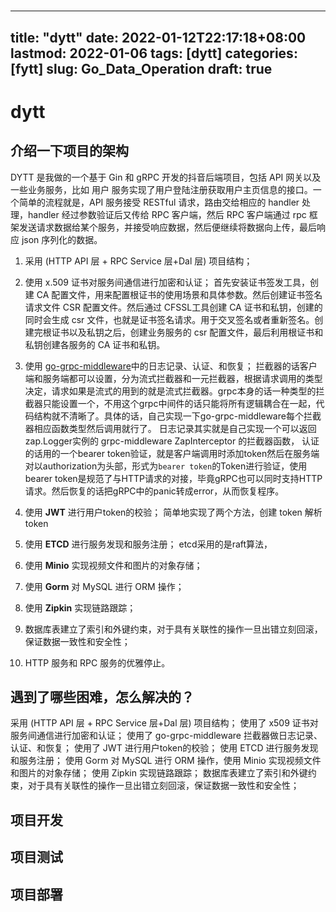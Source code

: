 # 

<!--
 * @Author: JF-011101 2838264218@qq.com
 * @Date: 2022-08-26 17:25:59
 * @LastEditors: JF-011101 2838264218@qq.com
 * @LastEditTime: 2022-10-01 21:40:36
 * @FilePath: \posts\go_projects\dytt.md
 * @Description: 这是默认设置,请设置`customMade`, 打开koroFileHeader查看配置 进行设置: https://github.com/OBKoro1/koro1FileHeader/wiki/%E9%85%8D%E7%BD%AE
-->
---
title: "dytt"
date: 2022-01-12T22:17:18+08:00
lastmod: 2022-01-06
tags: [dytt]
categories: [fytt]
slug: Go_Data_Operation
draft: true
---
# dytt
## 介绍一下项目的架构

DYTT 是我做的一个基于 Gin 和 gRPC 开发的抖音后端项目，包括 API 网关以及一些业务服务，比如 用户 服务实现了用户登陆注册获取用户主页信息的接口。一个简单的流程就是，API 服务接受 RESTful 请求，路由交给相应的 handler 处理，handler 经过参数验证后又传给 RPC 客户端，然后 RPC 客户端通过 rpc 框架发送请求数据给某个服务，并接受响应数据，然后便继续将数据向上传，最后响应 json 序列化的数据。


1. 采用 (HTTP API 层 + RPC Service 层+Dal 层) 项目结构；

2. 使用 x.509 证书对服务间通信进行加密和认证；
   首先安装证书签发工具，创建 CA 配置文件，用来配置根证书的使用场景和具体参数。然后创建证书签名请求文件 CSR 配置文件。然后通过 CFSSL工具创建 CA 证书和私钥，创建的同时会生成 csr 文件，也就是证书签名请求。用于交叉签名或者重新签名。创建完根证书以及私钥之后，创建业务服务的 csr 配置文件，最后利用根证书和私钥创建各服务的 CA 证书和私钥。

3. 使用 [go-grpc-middleware](https://github.com/grpc-ecosystem/go-grpc-middleware)中的日志记录、认证、和恢复；
   拦截器的话客户端和服务端都可以设置，分为流式拦截器和一元拦截器，根据请求调用的类型决定，请求如果是流式的用到的就是流式拦截器。grpc本身的话一种类型的拦截器只能设置一个，不用这个grpc中间件的话只能将所有逻辑耦合在一起，代码结构就不清晰了。具体的话，自己实现一下go-grpc-middleware每个拦截器相应函数类型然后调用就行了。
   日志记录其实就是自己实现一个可以返回zap.Logger实例的 grpc-middleware ZapInterceptor 的拦截器函数， 认证的话用的一个bearer token验证，就是客户端调用时添加token然后在服务端对以authorization为头部，形式为`bearer token`的Token进行验证，使用bearer token是规范了与HTTP请求的对接，毕竟gRPC也可以同时支持HTTP请求。然后恢复的话把gRPC中的panic转成error，从而恢复程序。

4. 使用 **JWT** 进行用户token的校验；
   简单地实现了两个方法，创建 token 解析token
   
5. 使用 **ETCD** 进行服务发现和服务注册；
   etcd采用的是raft算法，

6. 使用 **Minio** 实现视频文件和图片的对象存储；

7. 使用 **Gorm** 对 MySQL 进行 ORM 操作；

8. 使用 **Zipkin** 实现链路跟踪；

9.  数据库表建立了索引和外键约束，对于具有关联性的操作一旦出错立刻回滚，保证数据一致性和安全性；

10. HTTP 服务和 RPC 服务的优雅停止。


## 遇到了哪些困难，怎么解决的？



采用 (HTTP API 层 + RPC Service 层+Dal 层) 项目结构；
使用了 x509 证书对服务间通信进行加密和认证；
使用了 go-grpc-middleware 拦截器做日志记录、认证、和恢复；
使用了 JWT 进行用户token的校验；
使用 ETCD 进行服务发现和服务注册；
使用 Gorm 对 MySQL 进行 ORM 操作，使用 Minio 实现视频文件和图片的对象存储；
使用 Zipkin 实现链路跟踪；
数据库表建立了索引和外键约束，对于具有关联性的操作一旦出错立刻回滚，保证数据一致性和安全性；





## 项目开发

## 项目测试

## 项目部署


